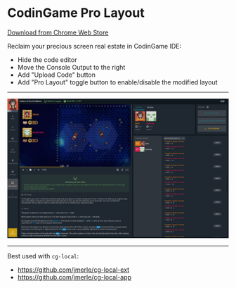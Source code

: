 # CodinGame Pro Layout
[Download from Chrome Web Store](https://chromewebstore.google.com/detail/fleeplnobejocpmlphmbhlnhnimoglpa)

Reclaim your precious screen real estate in CodinGame IDE:
* Hide the code editor
* Move the Console Output to the right
* Add "Upload Code" button
* Add "Pro Layout" toggle button to enable/disable the modified layout

---

![screenshot](images/screenshot.png)

---

Best used with `cg-local`:
* https://github.com/jmerle/cg-local-ext
* https://github.com/jmerle/cg-local-app
